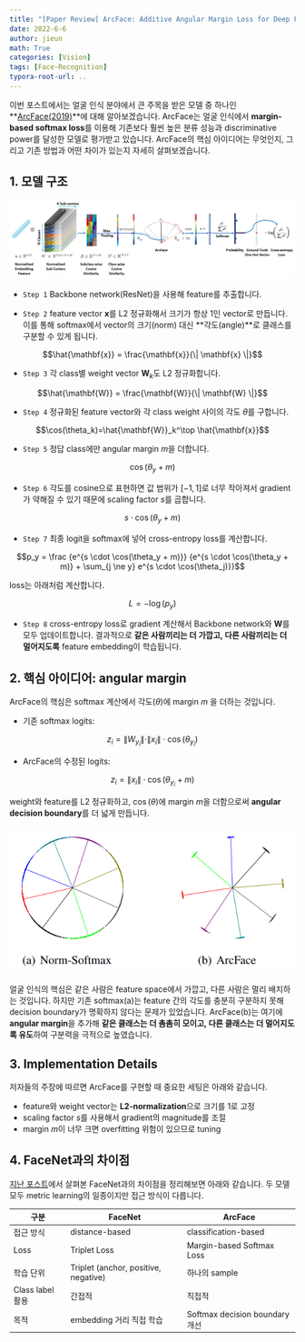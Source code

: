```yaml
---
title: "[Paper Review] ArcFace: Additive Angular Margin Loss for Deep Face Recognition"
date: 2022-6-6
author: jieun
math: True
categories: [Vision]
tags: [Face-Recognition]
typora-root-url: ..
---
```


이번 포스트에서는 얼굴 인식 분야에서 큰 주목을 받은 모델 중 하나인 **[ArcFace(2019)](https://arxiv.org/abs/1801.07698)**에 대해 알아보겠습니다. ArcFace는 얼굴 인식에서 **margin-based softmax loss**를 이용해 기존보다 훨씬 높은 분류 성능과 discriminative power를 달성한 모델로 평가받고 있습니다. ArcFace의 핵심 아이디어는 무엇인지, 그리고 기존 방법과 어떤 차이가 있는지 자세히 살펴보겠습니다.

## 1. 모델 구조

![](/assets/img/arcface/arcface.png)

- `Step 1` Backbone network(ResNet)을 사용해 feature를 추출합니다.

- `Step 2` feature vector $\mathbf{x}$를 L2 정규화해서 크기가 항상 1인 vector로 만듭니다. 이를 통해 softmax에서 vector의 크기(norm) 대신 **각도(angle)**로 클래스를 구분할 수 있게 됩니다.

$$\hat{\mathbf{x}} = \frac{\mathbf{x}}{\| \mathbf{x} \|}$$

- `Step 3` 각 class별 weight vector $\mathbf{W}_k$도 L2 정규화합니다.

$$\hat{\mathbf{W}} = \frac{\mathbf{W}}{\| \mathbf{W} \|}$$

- `Step 4` 정규화된 feature vector와 각 class weight 사이의 각도 $\theta$를 구합니다.

$$\cos(\theta_k)=\hat{\mathbf{W}}_k^\top \hat{\mathbf{x}}$$

- `Step 5` 정답 class에만 angular margin $m$을 더합니다.

$$\cos(\theta_y+m)$$

- `Step 6` 각도를 cosine으로 표현하면 값 범위가 $[−1,1]$로 너무 작아져서 gradient가 약해질 수 있기 때문에 scaling factor $s$를 곱합니다.

$$s \cdot \cos(\theta_y+m)$$

- `Step 7`  최종 logit을 softmax에 넣어 cross-entropy loss를 계산합니다.

$$p_y = \frac {e^{s \cdot \cos(\theta_y + m)}} {e^{s \cdot \cos(\theta_y + m)} + \sum_{j \ne y} e^{s \cdot \cos(\theta_j)}}$$

loss는 아래처럼 계산합니다.

$$L=−\log(p_y)$$

- `Step 8` cross-entropy loss로 gradient 계산해서 Backbone network와 $\mathbf{W}$를 모두 업데이트합니다. 결과적으로 **같은 사람끼리는 더 가깝고, 다른 사람끼리는 더 멀어지도록** feature embedding이 학습됩니다.

## 2. 핵심 아이디어: angular margin

ArcFace의 핵심은 softmax 계산에서 각도($\theta$)에 margin $m$ 을 더하는 것입니다.

- 기존 softmax logits:

$$z_i = \|W_{y_i}\| \cdot \|x_i\| \cdot \cos(\theta_{y_i})$$

- ArcFace의 수정된 logits:

$$z_i = \|x_i\| \cdot \cos(\theta_{y_i} + m)$$

weight와 feature를 L2 정규화하고, $\cos(\theta)$에 margin $m$을 더함으로써 **angular decision boundary**를 더 넓게 만듭니다.

![](/assets/img/arcface/arcfaceloss.png)

얼굴 인식의 핵심은 같은 사람은 feature space에서 가깝고, 다른 사람은 멀리 배치하는 것입니다. 하지만 기존 softmax(a)는 feature 간의 각도를 충분히 구분하지 못해 decision boundary가 명확하지 않다는 문제가 있었습니다. ArcFace(b)는 여기에 **angular margin**을 추가해 **같은 클래스는 더 촘촘히 모이고, 다른 클래스는 더 멀어지도록 유도**하여 구분력을 극적으로 높였습니다.

## 3. Implementation Details

저자들의 주장에 따르면 ArcFace를 구현할 때 중요한 세팅은 아래와 같습니다.

- feature와 weight vector는 **L2-normalization**으로 크기를 1로 고정
- scaling factor $s$를 사용해서 gradient의 magnitude를 조절
- margin $m$이 너무 크면 overfitting 위험이 있으므로 tuning

## 4. FaceNet과의 차이점

[지난 포스트](https://jieun121070.github.io/posts/facenet/)에서 살펴본 FaceNet과의 차이점을 정리해보면 아래와 같습니다. 두 모델 모두 metric learning의 일종이지만 접근 방식이 다릅니다.

| 구분             | FaceNet                              | ArcFace                        |
| ---------------- | ------------------------------------ | ------------------------------ |
| 접근 방식        | distance-based                       | classification-based           |
| Loss             | Triplet Loss                         | Margin-based Softmax Loss      |
| 학습 단위        | Triplet (anchor, positive, negative) | 하나의 sample                  |
| Class label 활용 | 간접적                               | 직접적                         |
| 목적             | embedding 거리 직접 학습             | Softmax decision boundary 개선 |